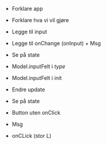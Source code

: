 * Forklare app

* Forklare hva vi vil gjøre

* Legge til input

* Legge til onChange (onInput) + Msg

* Se på state

* Model.inputFelt i _type_

* Model.inputFelt i init

* Endre update

* Se på state

* Button uten onClick

* Msg

* onCLick (stor L)